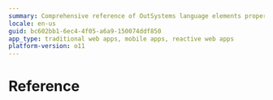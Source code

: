 ```yaml
---
summary: Comprehensive reference of OutSystems language elements properties, APIs, and user interfaces.
locale: en-us
guid: bc602bb1-6ec4-4f05-a6a9-150074ddf850
app_type: traditional web apps, mobile apps, reactive web apps
platform-version: o11
---
```


# Reference
